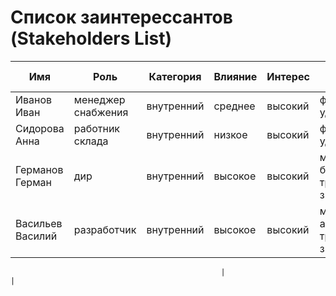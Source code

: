# Список заинтерессантов (Stakeholders List)

| Имя                   | Роль                 | Категория  | Влияние | Интерес | Интересы                               | Контакты                  | Частота контактов | Дополнительно                                             |
|-----------------------|----------------------|------------|---------|---------|----------------------------------------|---------------------------|-------------------|-----------------------------------------------------------|
| Иванов Иван           | менеджер снабжения   | внутренний | среднее | высокий | функционал, удобство                   | invanov@email.dom         | ежедневно         |                                                           |
| Сидорова Анна         | работник склада      | внутренний | низкое  | высокий | функционал, удобство                   | telegram: @SidorovaAnna   | ежедневно         |                                                           |
| Германов Герман       | дир                  | внутренний | высокое | высокий | маркетинг, бюджет, требования, зп      | germanov@email.dom        | ежедневно         |                                                           |
| Васильев Василий      | разработчик          | внутренний | высокое | высокий | маркетинг, архитектура, требования, зп | vasiliev@email.dom        | ежедневно         |                                                           |

                                                   |                                                       |
